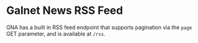 # Galnet News RSS Feed

GNA has a built in RSS feed endpoint that supports pagination via the ```page``` GET parameter, and is available at ```/rss```.